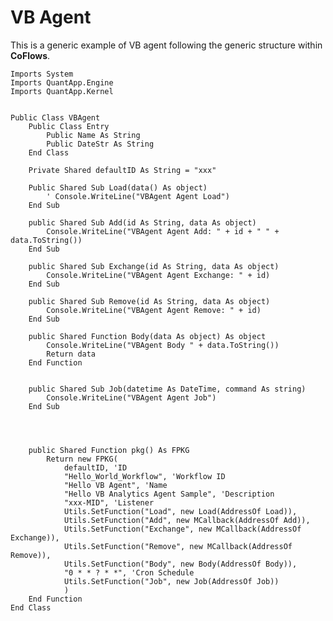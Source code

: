 VB Agent
===
This is a generic example of VB agent following the generic structure within **CoFlows**.

    Imports System
    Imports QuantApp.Engine
    Imports QuantApp.Kernel


    Public Class VBAgent
        Public Class Entry
            Public Name As String  
            Public DateStr As String  
        End Class  

        Private Shared defaultID As String = "xxx"

        Public Shared Sub Load(data() As object) 
            ' Console.WriteLine("VBAgent Agent Load")
        End Sub

        public Shared Sub Add(id As String, data As object)
            Console.WriteLine("VBAgent Agent Add: " + id + " " + data.ToString())
        End Sub

        public Shared Sub Exchange(id As String, data As object) 
            Console.WriteLine("VBAgent Agent Exchange: " + id)
        End Sub

        public Shared Sub Remove(id As String, data As object)
            Console.WriteLine("VBAgent Agent Remove: " + id)
        End Sub

        public Shared Function Body(data As object) As object
            Console.WriteLine("VBAgent Body " + data.ToString())
            Return data
        End Function


        public Shared Sub Job(datetime As DateTime, command As string)
            Console.WriteLine("VBAgent Agent Job")
        End Sub

        
                

        public Shared Function pkg() As FPKG
            Return new FPKG(
                defaultID, 'ID
                "Hello_World_Workflow", 'Workflow ID
                "Hello VB Agent", 'Name
                "Hello VB Analytics Agent Sample", 'Description
                "xxx-MID", 'Listener
                Utils.SetFunction("Load", new Load(AddressOf Load)), 
                Utils.SetFunction("Add", new MCallback(AddressOf Add)), 
                Utils.SetFunction("Exchange", new MCallback(AddressOf Exchange)), 
                Utils.SetFunction("Remove", new MCallback(AddressOf Remove)), 
                Utils.SetFunction("Body", new Body(AddressOf Body)), 
                "0 * * ? * *", 'Cron Schedule
                Utils.SetFunction("Job", new Job(AddressOf Job))
                )
        End Function
    End Class

